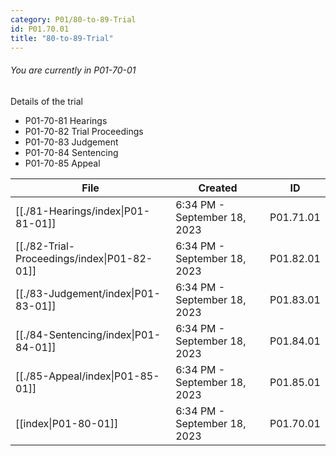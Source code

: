 ```yaml
---
category: P01/80-to-89-Trial
id: P01.70.01
title: "80-to-89-Trial"
---
```

###### You are currently in P01-70-01

Details of the trial

- P01-70-81 Hearings
- P01-70-82 Trial Proceedings
- P01-70-83 Judgement
-  P01-70-84 Sentencing
-  P01-70-85 Appeal

| File                                                                                                   | Created                      | ID        |
| ------------------------------------------------------------------------------------------------------ | ---------------------------- | --------- |
| [[./81-Hearings/index\|P01-81-01]]          | 6:34 PM - September 18, 2023 | P01.71.01 |
| [[./82-Trial-Proceedings/index\|P01-82-01]] | 6:34 PM - September 18, 2023 | P01.82.01 |
| [[./83-Judgement/index\|P01-83-01]]         | 6:34 PM - September 18, 2023 | P01.83.01 |
| [[./84-Sentencing/index\|P01-84-01]]        | 6:34 PM - September 18, 2023 | P01.84.01 |
| [[./85-Appeal/index\|P01-85-01]]            | 6:34 PM - September 18, 2023 | P01.85.01 |
| [[index\|P01-80-01]]                      | 6:34 PM - September 18, 2023 | P01.70.01 |


